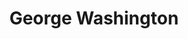 ---
title: "George Washington"
hashtag: "george-washington"
related:
  - Washington
tags:
  - American
  - Politician
  - President
  - Human Being
---